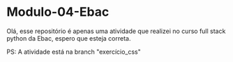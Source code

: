 # Modulo-04-Ebac
 Olá, esse repositório é apenas uma atividade que realizei no curso full stack python da Ebac, espero que esteja correta. 

PS: A atividade está na branch "exercício_css"
